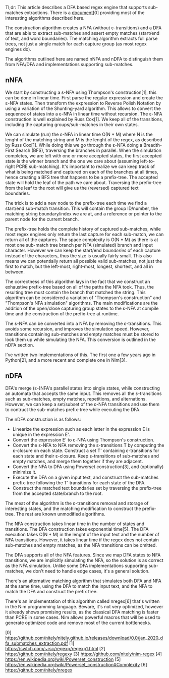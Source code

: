 Tl;dr: This article describes a DFA based regex engine that supports sub-matches extractions. There is a [document](https://github.com/nitely/nitely.github.io/releases/download/0.0/jan_2020_dfa_submatches_extraction.pdf)[0] providing most of the interesting algorithms described here.

The construction algorithm creates a NFA (without ε-transitions) and a DFA that are able to extract sub-matches and assert empty matches (start/end of text, and word boundaries). The matching algorithm extracts full parse trees, not just a single match for each capture group (as most regex engines do).

The algorithms outlined here are named nNFA and nDFA to distinguish them from NFA/DFA and implementations supporting sub-matches.

## nNFA

We start by constructing a ε-NFA using Thompson's construction[1], this can be done in linear time. First parse the regular expression and create the ε-NFA states. Then transform the expression to Reverse Polish Notation by using a variation of the Shunting-yard algorithm. This allows to convert the sequence of states into a ε-NFA in linear time without recursion. The ε-NFA construction is well explained by Russ Cox[1]. We keep all of the transitions, including the capturing groups/sub-matches in their own states.

We can simulate (run) the ε-NFA in linear time O(N * M) where N is the lenght of the matching string and M is the lenght of the regex, as described by Russ Cox[1]. While doing this we go through the ε-NFA doing a Breadth-First Search (BFS), traversing the branches in parallel. When the simulation completes, we are left with one or more accepted states, the first accepted state is the winner branch and the one we care about (assuming left-to-right PCRE sub-matching). It's important to realize we can keep track of what is being matched and captured on each of the branches at all times, hence creating a BFS tree that happens to be a prefix-tree. The accepted state will hold the leaf of the path we care about. Traversing the prefix-tree from the leaf to the root will give us the (reversed) captured text boundaries.

The trick is to add a new node to the prefix-tree each time we find a start/end sub-match transition. This will contain the group ID/number, the matching string boundary/index we are at, and a reference or pointer to the parent node for the current branch.

The prefix-tree holds the complete history of captured sub-matches, while most regex engines only return the last capture for each sub-match, we can return all of the captures. The space complexity is O(N * M) as there is at most one sub-match tree branch per NFA (simulated) branch and input character. However we can keep the start/end *bounderies* of each capture instead of the characters, thus the size is usually fairly small. This also means we can potentially return all possible valid sub-matches, not just the first to match, but the left-most, right-most, longest, shortest, and all in between.

The correctness of this algorithm lays in the fact that we construct an exhaustive prefix-tree based on all of the paths the NFA took. Thus, the resulting tree must contain the branch that matched the string. This algorithm can be considered a variation of "Thompson's construction" and "Thompson's NFA simulation" algorithms. The main modifications are the addition of the open/close capturing group states to the ε-NFA at compile time and the construction of the prefix-tree at runtime.

The ε-NFA can be converted into a NFA by removing the ε-transitions. This avoids some recursion, and improves the simulation speed. However, transitions containing sub-matches and empty matches must be stored to look them up while simulating the NFA. This conversion is outlined in the nDFA section.

I've written two implementations of this. The first one a few years ago in Python[2], and a more recent and complete one in Nim[3].


## nDFA

DFA's merge (ε-)NFA's parallel states into single states, while constructing an automata that accepts the same input. This removes all the ε-transitions such as sub-matches, empty matches, repetitions, and alternations. However, we can keep a set/subset of the ε-NFA transitions and use them to contruct the sub-matches prefix-tree while executing the DFA.

The nDFA construction is as follows:

* Linearize the expression such as each letter in the expression E is unique in the expression E'.
* Convert the expression E' to ε-NFA using Thompson's construction.
* Convert the ε-NFA to NFA removing the ε-transitions T by computing the ε-closure on each state. Construct a set T' containing ε-transitions for each state and their ε-closure. Keep ε-transitions of sub-matches and empty matches, and merge them together if they are adjacent.
* Convert the NFA to DFA using Powerset construction[3], and (optionally) minimize it.
* Execute the DFA on a given input text, and construct the sub-matches prefix-tree following the T' transitions for each state of the DFA.
* Construct the matched text boundaries set by traversing the prefix-tree from the accepted state/branch to the root.

The meat of the algorithm is the ε-transitions removal and storage of interesting states, and the matching modification to construct the prefix-tree. The rest are known unmodified algorithms.

The NFA construction takes linear time in the number of states and transitions. The DFA construction takes exponential time[5]. The DFA execution takes O(N * M) in the lenght of the input text and the number of NFA transitions. However, it takes linear time if the regex does not contain sub-matches and empty matches, as the NFA transitions can be omitted.

The DFA supports all of the NFA features. Since we map DFA states to NFA transitions, we are implicitly simulating the NFA, so the solution is as correct as the NFA simulation. Unlike some DFA implementations supporting sub-matches, we don't need to handle edge cases, it's a general solution.

There's an alternative matching algorithm that simulates both DFA and NFA at the same time, using the DFA to match the input text, and the NFA to match the DFA and construct the prefix tree.

There's an implementation of this algorithm called nregex[6] that's written in the Nim programming language. Beware, it's not very optimized, however it already shows promising results, as the classical DFA matching is faster than PCRE in some cases. Nim allows powerful macros that will be used to generate optimized code and remove most of the current bottlenecks.


[0] https://github.com/nitely/nitely.github.io/releases/download/0.0/jan_2020_dfa_submatches_extraction.pdf
[1] https://swtch.com/~rsc/regexp/regexp1.html
[2] https://github.com/nitely/regexy
[3] https://github.com/nitely/nim-regex
[4] https://en.wikipedia.org/wiki/Powerset_construction
[5] https://en.wikipedia.org/wiki/Powerset_construction#Complexity
[6] https://github.com/nitely/nregex

